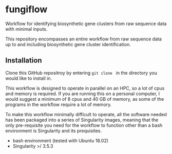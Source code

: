 # fungiflow
Workflow for identifying biosynthetic gene clusters from raw sequence data with minimal inputs.

This repository encompasses an entire workflow from raw sequence data up to and including biosynthetic gene cluster identification.

## Installation
Clone this GitHub repositroy by entering ```git clone ``` in the directory you would like to install in.

This workflow is designed to operate in parallel on an HPC, so a lot of cpus and memory is required. If you are running this on a personal computer, I would suggest a minimum of 8 cpus and 40 GB of memory, as some of the programs in the workflow require a lot of memory.

To make this workflow minimally difficult to operate, all the software needed has been packaged into a series of Singularity images, meaning that the only pre-requisite you need for the workflow to function other than a bash environment is Singularity and its prequisites.

- bash environment (tested with Ubuntu 18.02)
- Singularity >/ 3.5.3
